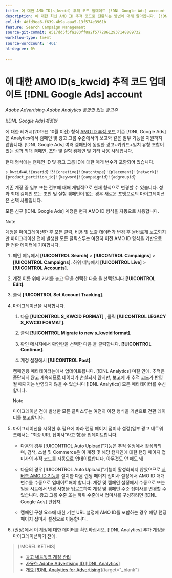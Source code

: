 ```yaml
---
title: 에 대한 AMO ID(s_kwcid) 추적 코드 업데이트 [!DNL Google Ads] account
description: 에 대한 최신 AMO ID 추적 코드로 전환하는 방법에 대해 알아봅니다. [!DNL Google Ads] 계정입니다.
exl-id: 4dfd9ea6-f639-4b9a-aaa5-13f574e3961b
feature: Search Campaign Management
source-git-commit: e517dd5f5fa283ff8a2f57728612937148889732
workflow-type: tm+mt
source-wordcount: '461'
ht-degree: 0%

---
```


# 에 대한 AMO ID(s_kwcid) 추적 코드 업데이트 [!DNL Google Ads] account

*Adobe Advertising-Adobe Analytics 통합만 있는 광고주*

*[!DNL Google Ads]계정만*

에 대한 레거시(2019년 10월 이전) 형식 [AMO ID 추적 코드](/help/integrations/analytics/ids.md#amo-id-formats) 기존 [!DNL Google Ads] 은 Analytics에서 캠페인 및 광고 그룹 수준에서의 보고와 같은 일부 기능을 지원하지 않습니다. [!DNL Google Ads] 여러 캠페인에 동일한 광고+키워드+일치 유형 조합이 있는 성과 최대 캠페인, 초안 및 실험 캠페인 및 기타 사용 사례입니다.

현재 형식에는 캠페인 ID 및 광고 그룹 ID에 대한 매개 변수가 포함되어 있습니다.

```
s_kwcid=AL!{userid}!3!{creative}!{matchtype}!{placement}!{network}!{product_partition_id}!{keyword}!{campaignid}!{adgroupid}
```

기존 계정 중 일부 또는 전부에 대해 개별적으로 현재 형식으로 변경할 수 있습니다. 성과 최대 캠페인 또는 초안 및 실험 캠페인이 없는 경우 새로운 포맷으로의 마이그레이션은 선택 사항입니다.

모든 신규 [!DNL Google Ads] 계정은 현재 AMO ID 형식을 자동으로 사용합니다.

>[!NOTE]
>
>계정을 마이그레이션한 후 모든 클릭, 비용 및 노출 데이터가 변경 후 올바르게 보고되지만 마이그레이션 전에 발생한 모든 클릭스루는 여전히 이전 AMO ID 형식을 기반으로 한 전환 데이터에 기여합니다.

1. 메인 메뉴에서 **[!UICONTROL Search]** \> **[!UICONTROL Campaigns]** \> **[!UICONTROL Campaigns]**. 하위 메뉴에서 **[!UICONTROL Live]** \> **[!UICONTROL Accounts]**.

1. 계정 이름 위에 커서를 놓고 ![화살표 드롭다운 아이콘](/help/search-social-commerce/assets/arrow-dropdown-menu.png)을 선택한 다음 을 선택합니다 **[!UICONTROL Edit]**.

1. 클릭 **[!UICONTROL Set Account Tracking]**.

1. 마이그레이션을 시작합니다.

   1. 다음 **[!UICONTROL S_KWCID FORMAT]** , 클릭 **[!UICONTROL LEGACY S_KWCID FORMAT]**.

   1. 클릭 **[!UICONTROL Migrate to new s_kwcid format]**.

   1. 확인 메시지에서 확인란을 선택한 다음 을 클릭합니다. **[!UICONTROL Continue]**.

   1. 계정 설정에서 **[!UICONTROL Post]**.

   캠페인용 메타데이터는에서 업데이트됩니다. [!DNL Analytics] 며칠 안에. 추적은 중단되지 않고 계속되므로 데이터가 손실되지 않지만, 보고에 새 추적 코드가 반영될 때까지는 반영되지 않을 수 있습니다 [!DNL Analytics] 모든 메타데이터를 수신합니다.

   >[!NOTE]
   >
   >마이그레이션 전에 발생한 모든 클릭스루는 여전히 이전 형식을 기반으로 전환 데이터를 보고합니다.

1. 마이그레이션을 시작한 후 필요에 따라 랜딩 페이지 접미사 설정(일부 광고 네트워크에서는 &quot;최종 URL 접미사&quot;라고 함)을 업데이트합니다.

   * 다음의 경우 [!UICONTROL Auto Upload]&quot;기능은 추적 설정에서 활성화되며, 검색, 소셜 및 Commerce은 이 계정 및 해당 캠페인에 대한 랜딩 페이지 접미사의 추적 코드를 자동으로 업데이트합니다. 아무것도 안 해도 돼

   * 다음의 경우 [!UICONTROL Auto Upload]&quot;기능이 활성화되지 않았으므로 [서버측 AMO ID 기능](/help/integrations/analytics/ids.md#amo-id-formats)를 설치한 다음 랜딩 페이지 접미사 설정에서 AMO ID 매개 변수를 수동으로 업데이트해야 합니다. 계정 및 캠페인 설정에서 수동으로 또는 일괄 시트에서 변경 사항을 업로드하여 계정 및 캠페인 수준 접미사를 변경할 수 있습니다. 광고 그룹 수준 또는 하위 수준에서 접미사를 구성하려면 [!DNL Google Ads] 편집자.

   * 캠페인 구성 요소에 대한 기본 URL 설정에 AMO ID를 포함하는 경우 해당 랜딩 페이지 접미사 설정으로 이동합니다.

1. (권장)에서 이 계정에 대한 데이터를 확인하십시오. [!DNL Analytics] 추가 계정을 마이그레이션하기 전에.

>[!MORELIKETHIS]
>
>* [광고 네트워크 계정 관리](ad-network-account-manage.md)
>* [사용한 Adobe Advertising ID [!DNL Analytics]](/help/integrations/analytics/ids.md)
>* [개요 [!DNL Analytics for Advertising]](https://experienceleague.adobe.com/docs/advertising/integrations/home.html){target="_blank"}
